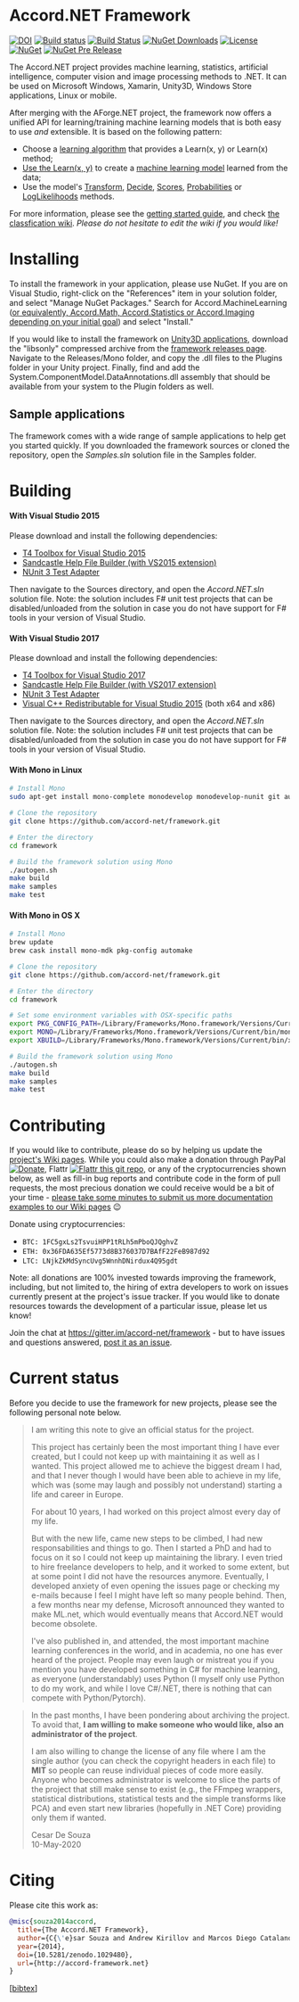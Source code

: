 # Accord.NET Framework

[![DOI](https://zenodo.org/badge/3964514.svg)](https://zenodo.org/badge/latestdoi/3964514)
[![Build status](https://ci.appveyor.com/api/projects/status/ns9h9opjmu8iw3ep?svg=true)](https://ci.appveyor.com/project/cesarsouza/framework)
[![Build Status](https://travis-ci.org/accord-net/framework.svg?branch=development)](https://travis-ci.org/accord-net/framework)
[![NuGet Downloads](https://img.shields.io/nuget/dt/Accord.svg)](https://www.nuget.org/packages/Accord/)
[![License](https://img.shields.io/badge/license-LGPL--2.1-blue.svg)](LICENSE)
[![NuGet](https://img.shields.io/nuget/v/Accord.svg)](https://www.nuget.org/packages/Accord/)
[![NuGet Pre Release](https://img.shields.io/nuget/vpre/Accord.svg)](https://www.nuget.org/packages/Accord/)

The Accord.NET project provides machine learning, statistics, artificial intelligence, computer vision and image processing methods to .NET. It can be used on Microsoft Windows, Xamarin, Unity3D, Windows Store applications, Linux or mobile.

After merging with the AForge.NET project, the framework now offers a unified API for learning/training machine learning models that is both easy to use *and* extensible. It is based on the following pattern:

- Choose a [learning algorithm](http://accord-framework.net/docs/html/N_Accord_MachineLearning.htm) that provides a Learn(x, y) or Learn(x) method;
- [Use the Learn(x, y)](http://accord-framework.net/docs/html/M_Accord_MachineLearning_VectorMachines_Learning_SequentialMinimalOptimization_Learn.htm) to create a [machine learning model](http://accord-framework.net/docs/html/T_Accord_MachineLearning_VectorMachines_SupportVectorMachine.htm) learned from the data; 
- Use the model's [Transform](http://accord-framework.net/docs/html/M_Accord_MachineLearning_ClassifierBase_2_Transform.htm), [Decide](http://accord-framework.net/docs/html/M_Accord_MachineLearning_ClassifierBase_2_Decide_1.htm), [Scores](http://accord-framework.net/docs/html/M_Accord_MachineLearning_BinaryScoreClassifierBase_1_Scores_3.htm), [Probabilities](http://accord-framework.net/docs/html/M_Accord_MachineLearning_BinaryLikelihoodClassifierBase_1_Probabilities.htm) or [LogLikelihoods](http://accord-framework.net/docs/html/M_Accord_MachineLearning_VectorMachines_SupportVectorMachine_2_LogLikelihood.htm) methods.

For more information, please see the [getting started guide](https://github.com/accord-net/framework/wiki/Getting-started), and check [the classfication wiki](https://github.com/accord-net/framework/wiki/Classification). *Please do not hesitate to edit the wiki if you would like!*


# Installing

To install the framework in your application, please use NuGet. If you are on Visual Studio, right-click on the "References" item in your solution folder, and select "Manage NuGet Packages." Search for Accord.MachineLearning ([or equivalently, Accord.Math, Accord.Statistics or Accord.Imaging depending on your initial goal](https://www.nuget.org/packages?q=accord.net)) and select "Install."

If you would like to install the framework on [Unity3D applications](https://unity3d.com), download the "libsonly" compressed archive from the [framework releases page](https://github.com/accord-net/framework/releases). Navigate to the Releases/Mono folder, and copy the .dll files to the Plugins folder in your Unity project. Finally, find and add the System.ComponentModel.DataAnnotations.dll assembly that should be available from your system to the Plugin folders as well.

## Sample applications

The framework comes with a wide range of sample applications to help get you started quickly. If you downloaded the framework sources or cloned the repository, open the *Samples.sln* solution file in the Samples folder.


# Building

#### With Visual Studio 2015

Please download and install the following dependencies:

- [T4 Toolbox for Visual Studio 2015](https://visualstudiogallery.msdn.microsoft.com/34b6d489-afbc-4d7b-82c3-dded2b726dbc)
- [Sandcastle Help File Builder (with VS2015 extension)](https://github.com/EWSoftware/SHFB/releases)
- [NUnit 3 Test Adapter](https://marketplace.visualstudio.com/items?itemName=NUnitDevelopers.NUnit3TestAdapter)

Then navigate to the Sources directory, and open the *Accord.NET.sln* solution file. Note: the solution includes F# unit test projects that can be disabled/unloaded from the solution in case you do not have support for F# tools in your version of Visual Studio.


#### With Visual Studio 2017

Please download and install the following dependencies:

- [T4 Toolbox for Visual Studio 2017](https://github.com/hagronnestad/T4Toolbox/releases/tag/vs2017-b1)
- [Sandcastle Help File Builder (with VS2017 extension)](https://github.com/EWSoftware/SHFB/releases)
- [NUnit 3 Test Adapter](https://marketplace.visualstudio.com/items?itemName=NUnitDevelopers.NUnit3TestAdapter)
- [Visual C++ Redistributable for Visual Studio 2015](https://www.microsoft.com/en-us/download/details.aspx?id=48145&751be11f-ede8-5a0c-058c-2ee190a24fa6) (both x64 and x86)

Then navigate to the Sources directory, and open the *Accord.NET.sln* solution file. Note: the solution includes F# unit test projects that can be disabled/unloaded from the solution in case you do not have support for F# tools in your version of Visual Studio.


#### With Mono in Linux

```bash
# Install Mono
sudo apt-get install mono-complete monodevelop monodevelop-nunit git autoconf make

# Clone the repository
git clone https://github.com/accord-net/framework.git

# Enter the directory
cd framework

# Build the framework solution using Mono
./autogen.sh
make build
make samples
make test
```

#### With Mono in OS X

```bash
# Install Mono
brew update
brew cask install mono-mdk pkg-config automake

# Clone the repository
git clone https://github.com/accord-net/framework.git

# Enter the directory
cd framework

# Set some environment variables with OSX-specific paths
export PKG_CONFIG_PATH=/Library/Frameworks/Mono.framework/Versions/Current/lib/pkgconfig/
export MONO=/Library/Frameworks/Mono.framework/Versions/Current/bin/mono
export XBUILD=/Library/Frameworks/Mono.framework/Versions/Current/bin/xbuild

# Build the framework solution using Mono
./autogen.sh
make build
make samples
make test
```

# Contributing

If you would like to contribute, please do so by helping us update the [project's Wiki pages](https://github.com/accord-net/framework/wiki). While you could also make a donation through PayPal [![Donate](https://www.paypalobjects.com/en_US/i/btn/btn_donate_LG.gif)](https://www.paypal.com/cgi-bin/webscr?cmd=_s-xclick&hosted_button_id=N4Q6YQSPWN8BG), Flattr [![Flattr this git repo](http://api.flattr.com/button/flattr-badge-large.png)](https://flattr.com/submit/auto?user_id=cesarsouza&url=https://github.com/accord-net/framework&title=Accord.NET&language=&tags=github&category=software), or any of the cryptocurrencies shown below, as well as fill-in bug reports and contribute code in the form of pull requests, the most precious donation we could receive would be a bit of your time - [please take some minutes to submit us more documentation examples to our Wiki pages](https://github.com/accord-net/framework/wiki) :wink: 

Donate using cryptocurrencies:
- ```BTC: 1FC5gxLs2TsvuiHPP1tRLh5mPboQJQghvZ```
- ```ETH: 0x36FDA635Ef5773d8B376037D7BAfF22FeB987d92```
- ```LTC: LNjkZkMdSyncUvg5WnnhDNirdux4Q95gdt```

Note: all donations are 100% invested towards improving the framework, including, but not limited to, the hiring of extra developers to work on issues currently present at the project's issue tracker. If you would like to donate resources towards the development of a particular issue, please let us know!

Join the chat at https://gitter.im/accord-net/framework - but to have issues and questions answered, [post it as an issue](https://github.com/accord-net/framework/issues).

# Current status

Before you decide to use the framework for new projects, please see the following personal note below.

>
> I am writing this note to give an official status for the project.
>
> This project has certainly been the most important thing I have ever created, but I could not keep up with maintaining it as well as I wanted. This project allowed me to achieve the biggest dream I had, and that I never though I would have been able to achieve in my life, which was (some may laugh and possibly not understand) starting a life and career in Europe. 
> 
> For about 10 years, I had worked on this project almost every day of my life.
> 
> But with the new life, came new steps to be climbed, I had new responsabilities and things to go. Then I started a PhD and had to focus on it so I could not keep up maintaining the library. I even tried to hire freelance developers to help, and it worked to some extent, but at some point I did not have the resources anymore. Eventually, I developed anxiety of even opening the issues page or checking my e-mails because I feel I might have left so many people behind. Then, a few months near my defense, Microsoft announced they wanted to make ML.net, which would eventually means that Accord.NET would become obsolete.
> 
> I've also published in, and attended, the most important machine learning conferences in the world, and in academia, no one has ever heard of the project. People may even laugh or mistreat you if you mention you have developed something in C# for machine learning, as everyone (understandably) uses Python (I myself only use Python to do my work, and while I love C#/.NET, there is nothing that can compete with Python/Pytorch). 

> In the past months, I have been pondering about archiving the project. To avoid that, **I am willing to make someone who would like, also an administrator of the project**.
> 
> I am also willing to change the license of any file where I am the single author (you can check the copyright headers in each file) to **MIT** so people can reuse individual pieces of code more easily. Anyone who becomes administrator is welcome to slice the parts of the project that still make sense to exist (e.g., the FFmpeg wrappers, statistical distributions, statistical tests and the simple transforms like PCA) and even start new libraries (hopefully in .NET Core) providing only them if wanted.
> 
> Cesar De Souza  
> 10-May-2020


# Citing

Please cite this work as:
```bibtex
@misc{souza2014accord,
  title={The Accord.NET Framework},
  author={C{\'e}sar Souza and Andrew Kirillov and Marcos Diego Catalano and Accord.NET contributors},
  year={2014},
  doi={10.5281/zenodo.1029480},
  url={http://accord-framework.net}
}
```
[[bibtex](https://zenodo.org/record/1029481/export/hx#.We0_zCyXeUk)]
